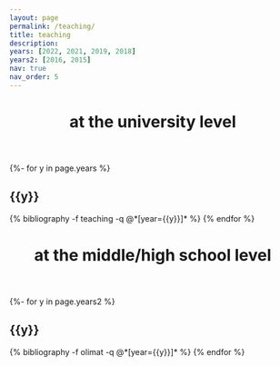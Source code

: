 ```yaml
---
layout: page
permalink: /teaching/
title: teaching
description: 
years: [2022, 2021, 2019, 2018]
years2: [2016, 2015]
nav: true
nav_order: 5
---
```


<!-- _pages/teaching.md -->
<div class="publications">
  <header class="post-header">
    <h1 class="post-title">at the university level</h1>
  </header>

  <article>

{%- for y in page.years %}
  <h2 class="year">{{y}}</h2>
  {% bibliography -f teaching -q @*[year={{y}}]* %}
{% endfor %}
  </article>
  
  </div>
  
  <div class="publications">
  <header class="post-header">
    <h1 class="post-title">at the middle/high school level</h1>
  </header>

  <article>

{%- for y in page.years2 %}
  <h2 class="year">{{y}}</h2>
  {% bibliography -f olimat -q @*[year={{y}}]* %}
{% endfor %}
  </article>
  
  </div>
